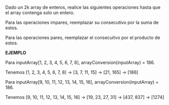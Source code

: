 Dado un 2k array de enteros, realice las siguientes operaciones hasta que el array contenga solo un entero.

Para las operaciones impares, reemplazar su consecutivo por la suma de estos.

Para las operaciones pares, reemplazar el consecuitvo por el producto de estos.

**EJEMPLO**

Para inputArray[1, 2, 3, 4, 5, 6, 7, 8], arrayConversion(inputArray) = 186.

Tenemos [1, 2, 3, 4, 5, 6, 7, 8] -> [3, 7, 11, 15] -> [21, 165] -> [186]

Para inputArray[9, 10, 11, 12, 13, 14, 15, 16], arrayConversion(inputArray) = 186.

Tenemos [9, 10, 11, 12, 13, 14, 15, 16] -> [19, 23, 27, 31] -> [437, 837] -> [1274]

